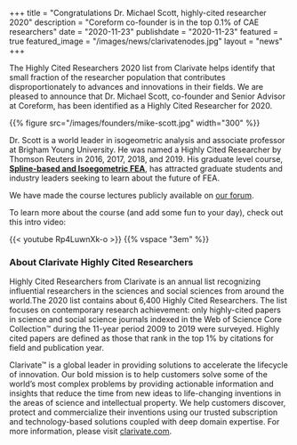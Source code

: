 +++
title = "Congratulations Dr. Michael Scott, highly-cited researcher 2020"
description = "Coreform co-founder is in the top 0.1% of CAE researchers"
date = "2020-11-23"
publishdate = "2020-11-23"
featured = true
featured_image = "/images/news/clarivatenodes.jpg"
layout = "news"
+++

The Highly Cited Researchers 2020 list from Clarivate helps identify that small fraction of the researcher population that contributes disproportionately to advances and innovations in their fields. We are pleased to announce that Dr. Michael Scott, co-founder and Senior Advisor at Coreform, has been identified as a Highly Cited Researcher for 2020.  

{{% figure src="/images/founders/mike-scott.jpg" width="300" %}}

Dr. Scott is a world leader in isogeometric analysis and associate professor at Brigham Young University. He was named a Highly Cited Researcher by Thomson Reuters in 2016, 2017, 2018, and 2019. His graduate level course, [**Spline-based and Isoegometric FEA**](https://forum.coreform.com/c/iga-graduate-course/26), has attracted graduate students and industry leaders seeking to learn about the future of FEA.  

We have made the course lectures publicly available on [our forum](https://forum.coreform.com/c/iga-graduate-course/26).

To learn more about the course (and add some fun to your day), check out this intro video:

{{< youtube Rp4LuwnXk-o >}}
{{% vspace "3em" %}}

### About Clarivate Highly Cited Researchers

Highly Cited Researchers from Clarivate is an annual list recognizing influential researchers in the sciences and social sciences from around the world.The 2020 list contains about 6,400 Highly Cited Researchers. The list focuses on contemporary research achievement: only highly-cited papers in science and social science journals indexed in the Web of Science Core Collection™ during the 11-year period 2009 to 2019 were surveyed. Highly cited papers are defined as those that rank in the top 1% by citations for field and publication year. 

Clarivate™ is a global leader in providing solutions to accelerate the lifecycle of innovation. Our bold mission is to help customers solve some of the world’s most complex problems by providing actionable information and insights that reduce the time from new ideas to life-changing inventions in the areas of science and intellectual property. We help customers discover, protect and commercialize their inventions using our trusted subscription and technology-based solutions coupled with deep domain expertise. For more information, please visit [clarivate.com](https://www.clarivate.com).

